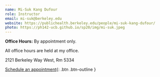```yaml
---
name: Mi-Suk Kang Dufour
role: Instructor
email: mi-suk@berkeley.edu
website: https://publichealth.berkeley.edu/people/mi-suk-kang-dufour/
photo: https://ph142-ucb.github.io/sp20/img/mi-suk.jpeg
---
```


**Office Hours:** By appointment only. 

All office hours are held at my office.

2121 Berkeley Way West, Rm 5334

[Schedule an appointment](https://mi-suk.youcanbook.me/){: .btn .btn-outline }
